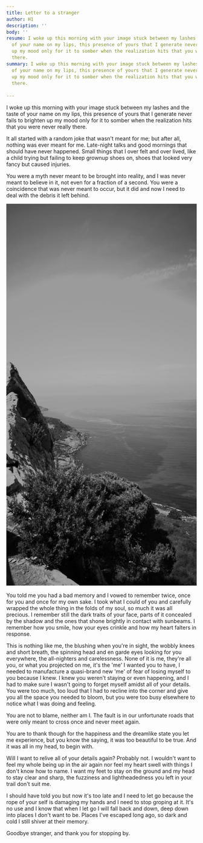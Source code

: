 ```yaml
---
title: Letter to a stranger
author: H1
description: ''
body: ''
resume: I woke up this morning with your image stuck between my lashes and the taste
  of your name on my lips, this presence of yours that I generate never fails to brighten
  up my mood only for it to somber when the realization hits that you were never really
  there.
summary: I woke up this morning with your image stuck between my lashes and the taste
  of your name on my lips, this presence of yours that I generate never fails to brighten
  up my mood only for it to somber when the realization hits that you were never really
  there.

---
```

I woke up this morning with your image stuck between my lashes and the taste of your name on my lips, this presence of yours that I generate never fails to brighten up my mood only for it to somber when the realization hits that you were never really there.

It all started with a random joke that wasn't meant for me; but after all, nothing was ever meant for me. Late-night talks and good mornings that should have never happened. Small things that I over felt and over lived, like a child trying but failing to keep grownup shoes on, shoes that looked very fancy but caused injuries.

You were a myth never meant to be brought into reality, and I was never meant to believe in it, not even for a fraction of a second. You were a coincidence that was never meant to occur, but it did and now I need to deal with the debris it left behind.

![](/uploads/IMG-20191113-WA0032.jpg)

You told me you had a bad memory and I vowed to remember twice, once for you and once for my own sake. I took what I could of you and carefully wrapped the whole thing in the folds of my soul, so much it was all precious. I remember still the dark traits of your face, parts of it concealed by the shadow and the ones that shone brightly in contact with sunbeams. I remember how you smile, how your eyes crinkle and how my heart falters in response.

This is nothing like me, the blushing when you're in sight, the wobbly knees and short breath, the spinning head and en garde eyes looking for you everywhere, the all-nighters and carelessness. None of it is me, they're all you, or what you projected on me, it's the 'me' I wanted you to have, I needed to manufacture a quasi-brand new 'me' of fear of losing myself to you because I knew. I knew you weren't staying or even happening, and I had to make sure I wasn't going to forget myself amidst all of your details. You were too much, too loud that I had to recline into the corner and give you all the space you needed to bloom, but you were too busy elsewhere to notice what I was doing and feeling.

You are not to blame, neither am I. The fault is in our unfortunate roads that were only meant to cross once and never meet again.

You are to thank though for the happiness and the dreamlike state you let me experience, but you know the saying, it was too beautiful to be true. And it was all in my head, to begin with.

Will I want to relive all of your details again? Probably not. I wouldn't want to feel my whole being up in the air again nor feel my heart swell with things I don't know how to name. I want my feet to stay on the ground and my head to stay clear and sharp, the fuzziness and lightheadedness you left in your trail don't suit me.

I should have told you but now it's too late and I need to let go because the rope of your self is damaging my hands and I need to stop groping at it. It's no use and I know that when I let go I will fall back and down, deep down into places I don't want to be. Places I've escaped long ago, so dark and cold I still shiver at their memory.

Goodbye stranger, and thank you for stopping by.